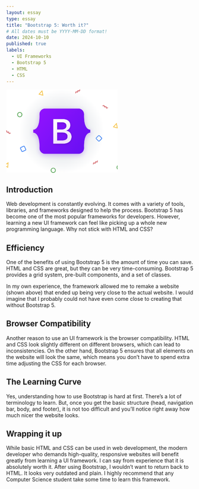 ```yaml
---
layout: essay
type: essay
title: "Bootstrap 5: Worth it?"
# All dates must be YYYY-MM-DD format!
date: 2024-10-10
published: true
labels:
  - UI Frameworks
  - Bootstrap 5
  - HTML
  - CSS
---
```

<img width = "300px" class="rounded float-start pe-4" src="../img/bootstrap-5.png">

## Introduction

Web development is constantly evolving. It comes with a variety of tools, libraries, and frameworks designed to help the process. Bootstrap 5 has become one of the most popular frameworks for developers. However, learning a new UI framework can feel like picking up a whole new programming language. Why not stick with HTML and CSS?


## Efficiency

One of the benefits of using Bootstrap 5 is the amount of time you can save. HTML and CSS are great, but they can be very time-consuming. Bootstrap 5 provides a grid system, pre-built components, and a set of classes.

In my own experience, the framework allowed me to remake a website (shown above) that ended up being very close to the actual website. I would imagine that I probably could not have even come close to creating that without Bootstrap 5. 

## Browser Compatibility 

Another reason to use an UI framework is the browser compatibility. HTML and CSS look slightly different on different browsers, which can lead to inconsistencies. On the other hand, Bootstrap 5 ensures that all elements on the website will look the same, which means you don’t have to spend extra time adjusting the CSS for each browser.

## The Learning Curve

Yes, understanding how to use Bootstrap is hard at first. There’s a lot of terminology to learn. But, once you get the basic structure (head, navigation bar, body, and footer), it is not too difficult and you’ll notice right away how much nicer the website looks.

## Wrapping it up

While basic HTML and CSS can be used in web development, the modern developer who demands high-quality, responsive websites will benefit greatly from learning a UI framework. I can say from experience that it is absolutely worth it. After using Bootstrap, I wouldn’t want to return back to HTML. It looks very outdated and plain. I highly recommend that any Computer Science student take some time to learn this framework.

 



